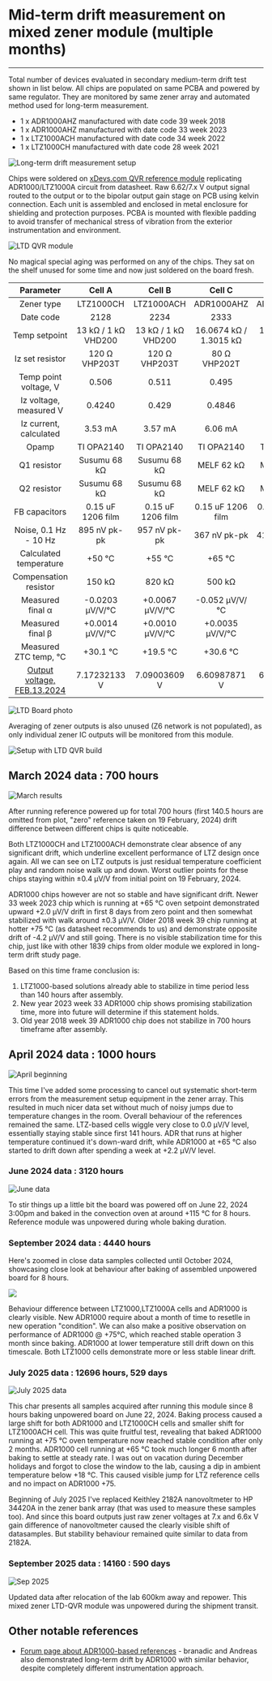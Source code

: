 # Mid-term drift measurement on mixed zener module (multiple months)
---

Total number of devices evaluated in secondary medium-term drift test shown in list below. All chips are populated on same PCBA and powered by same regulator. They are monitored by same zener array and automated method used for long-term measurement.

* 1 x ADR1000AHZ manufactured with date code 39 week 2018
* 1 x ADR1000AHZ manufactured with date code 33 week 2023
* 1 x LTZ1000ACH manufactured with date code 34 week 2022
* 1 x LTZ1000CH manufactured with date code 28 week 2021

![Long-term drift measurement setup](https://xdevs.com/doc/xDevs.com/QVRA/ltd_setup_chart_bk.png)

Chips were soldered on [xDevs.com QVR reference module](https://xdevs.com/article/qvref) replicating ADR1000/LTZ1000A circuit from datasheet. Raw 6.62/7.x V output signal routed to the output or to the bipolar output gain stage on PCB using kelvin connection. Each unit is assembled and enclosed in metal enclosure for shielding and protection purposes. PCBA is mounted with flexible padding to avoid transfer of mechanical stress of vibration from the exterior instrumentation and environment. 

![LTD QVR module](https://xdevs.com/doc/xDevs.com/QVRL/img/block_ltdb.png)

No magical special aging was performed on any of the chips. They sat on the shelf unused for some time and now just soldered on the board fresh.

| **Parameter**        | **Cell A** | **Cell B** | **Cell C** | **Cell D** |
| :------------------: | :-------: | :-------: | :-------: | :-------: |
|Zener type            |  LTZ1000CH | LTZ1000ACH | ADR1000AHZ | ADR1000AHZ |
|Date code             |   2128    | 2234 | 2333 | 1839 |
|Temp setpoint         | 13 k&Omega; / 1 k&Omega; VHD200 | 13 k&Omega; / 1 k&Omega; VHD200 | 16.0674 k&Omega; / 1.3015 k&Omega; | 13 k&Omega; / 1 k&Omega; VHD200 |
|Iz set resistor       |120 &Omega; VHP203T | 120 &Omega; VHP203T  | 80 &Omega; VHP202T | 100 &Omega; VHP202T |
|Temp point voltage, V | 0.506 | 0.511 | 0.495 | 0.472 |
|Iz voltage, measured V| 0.4240 | 0.429 | 0.4846 | 0.4734 |
|Iz current, calculated| 3.53 mA | 3.57 mA | 6.06 mA | 4.73 mA |
|Opamp                 | TI OPA2140 | TI OPA2140 | TI OPA2140 | TI OPA2140 |
|Q1 resistor           | Susumu 68 k&Omega; | Susumu 68 k&Omega; | MELF 62 k&Omega; | MELF 62 k&Omega; |
|Q2 resistor           | Susumu 68 k&Omega; | Susumu 68 k&Omega; | MELF 62 k&Omega; | MELF 62 k&Omega; |
|FB capacitors         | 0.15 uF 1206 film  | 0.15 uF 1206 film  | 0.15 uF 1206 film  | 0.15 uF 1206 film  |
|Noise, 0.1 Hz - 10 Hz | 895 nV pk-pk | 957 nV pk-pk | 367 nV pk-pk | 410 nV pk-pk |
|Calculated temperature| +50 &deg;C | +55 &deg;C | +65 &deg;C | +75 &deg;C |
|Compensation resistor | 150 k&Omega; | 820 k&Omega; | 500 k&Omega; | 820 k&Omega; |
|Measured final &alpha;| -0.0203 &micro;V/V/&deg;C |+0.0067 &micro;V/V/&deg;C |-0.052 &micro;V/V/&deg;C |-0.0166 &micro;V/V/&deg;C |
|Measured final &beta; | +0.0014 &micro;V/V/&deg;C |+0.0010 &micro;V/V/&deg;C |+0.0035 &micro;V/V/&deg;C |+0.0004 &micro;V/V/&deg;C |
|Measured ZTC temp, &deg;C | +30.1 &deg;C | +19.5 &deg;C | +30.6 &deg;C | +42.7 &deg;C |
|[Output voltage, FEB.13.2024](https://xdevs.com/hp3458abc_k2002ltc_ltdqvr_qvrq_raw6v6fix_avg_tcr_40c_820kABD_trimmed10v_run_feb2024/) | 7.17232133 V | 7.09003609 V | 6.60987871 V | 6.62218042 V |

![LTD Board photo](https://xdevs.com/doc/xDevs.com/QVRL/img/ltdqvr_top_1.jpg)

Averaging of zener outputs is also unused (Z6 network is not populated), as only individual zener IC outputs will be monitored from this module. 

![Setup with LTD QVR build](https://xdevs.com/doc/xDevs.com/QVRL/img/ltdqvr_resn_1.jpg)

## March 2024 data : 700 hours 

![March results](https://xdevs.com/doc/xDevs.com/QVRL/cal/ltd_qvr_mar2024_1.png)

After running reference powered up for total 700 hours (first 140.5 hours are omitted from plot, "zero" reference taken on 19 February, 2024) drift difference between different chips is quite noticeable.

Both LTZ1000CH and LTZ1000ACH demonstrate clear absence of any significant drift, which underline excellent performance of LTZ design once again. All we can see on LTZ outputs is just residual temperature coefficient play and random noise walk up and down. Worst outlier points for these chips staying within &plusmn;0.4 &micro;V/V from initial point on 19 February, 2024. 

ADR1000 chips however are not so stable and have significant drift. Newer 33 week 2023 chip which is running at +65 &deg;C oven setpoint demonstrated upward +2.0 &micro;V/V drift in first 8 days from zero point and then somewhat stabilized with walk around &plusmn;0.3 &micro;V/V. Older 2018 week 39 chip running at hotter +75 &deg;C (as datasheet recommends to us) and demonstrate opposite drift of -4.2 &micro;V/V and still going. There is no visible stabilization time for this chip, just like with other 1839 chips from older module we explored in long-term drift study page.

Based on this time frame conclusion is:

1. LTZ1000-based solutions already able to stabilize in time period less than 140 hours after assembly.
2. New year 2023 week 33 ADR1000 chip shows promising stabilization time, more into future will determine if this statement holds.
3. Old year 2018 week 39 ADR1000 chip does not stabilize in 700 hours timeframe after assembly.

## April 2024 data : 1000 hours 

![April beginning](https://xdevs.com/doc/xDevs.com/QVRL/cal/ltd_qvr_mar2024_3d.png)

This time I've added some processing to cancel out systematic short-term errors from the measurement setup equipment in the zener array. This resulted in much nicer data set without much of noisy jumps due to temperature changes in the room. Overall behaviour of the references remained the same. LTZ-based cells wiggle very close to 0.0 &micro;V/V level, essentially staying stable since first 141 hours. ADR that runs at higher temperature continued it's down-ward drift, while ADR1000 at +65 &deg;C also started to drift down after spending a week at +2.2 &micro;V/V level.

### June 2024 data : 3120 hours

![June data](https://xdevs.com/doc/xDevs.com/QVRL/cal/ltd_qvr_3120hrs.png)

To stir things up a little bit the board was powered off on June 22, 2024 3:00pm and baked in the convection oven at around +115 &deg;C for 8 hours. Reference module was unpowered during whole baking duration.

### September 2024 data : 4440 hours

Here's zoomed in close data samples collected until October 2024, showcasing close look at behaviour after baking of assembled unpowered board for 8 hours.

![](https://xdevs.com/doc/xDevs.com/CalFest_2025/dcv/bake_zoom.png)

Behaviour difference between LTZ1000,LTZ1000A cells and ADR1000 is clearly visible. New ADR1000 require about a month of time to resetlle in new operation "condition". We can also make a positive observation on performance of ADR1000 @ +75°C, which reached stable operation 3 month since baking. ADR1000 at lower temperature still drift down on this timescale. Both LTZ1000 cells demonstrate more or less stable linear drift.

###  July 2025 data : 12696 hours, 529 days

![July 2025 data](https://xdevs.com/doc/xDevs.com/CalFest_2025/dcv/ltdqvr_2025_jul27.png)

This char presents all samples acquired after running this module since 8 hours baking unpowered board on June 22, 2024. Baking process caused a large shift for both ADR1000 and LTZ1000CH cells and smaller shift for LTZ1000ACH cell. This was quite fruitful test, revealing that baked ADR1000 running at +75 °C oven temperature now reached stable condition after only 2 months. ADR1000 cell running at +65 °C took much longer 6 month after baking to settle at steady rate. I was out on vacation during December holidays and forgot to close the window to the lab, causing a dip in ambient temperature below +18 °C. This caused visible jump for LTZ reference cells and no impact on ADR1000 +75.

Beginning of July 2025 I've replaced Keithley 2182A nanovoltmeter to HP 34420A in the zener bank array (that was used to measure these samples too). And since this board outputs just raw zener voltages at 7.x and 6.6x V gain difference of nanovoltmeter caused the clearly visible shift of datasamples. But stability behaviour remained quite similar to data from 2182A. 

### September 2025 data : 14160 : 590 days

![Sep 2025](https://xdevs.com/doc/xDevs.com/CalFest_2025/dcv/ltdqvr_2025_sep24.png)

Updated data after relocation of the lab 600km away and repower. This mixed zener LTD-QVR module was unpowered during the shipment transit.

## Other notable references

* [Forum page about ADR1000-based references](https://www.eevblog.com/forum/metrology/lowest-drift-lowest-noise-voltage-reference/) - branadic and Andreas also demonstrated long-term drift by ADR1000 with similar behavior, despite completely different instrumentation approach.
